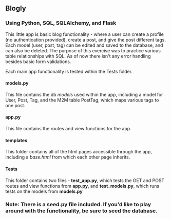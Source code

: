 ## Blogly
### Using Python, SQL, SQLAlchemy, and Flask
This little app is basic blog functionality - where a user can create a profile (no authentication provided), create a post, and give the post different tags.
Each model (user, post, tag) can be edited and saved to the database, and can also be deleted. The purpose of this exercise was to practice various table relationships with SQL. As of now there isn't any error handling besides basic form validations.

Each main app functionality is tested within the Tests folder.

#### **models.py** 
This file contains the db _models_ used within the app, including a model for User, Post, Tag, and the M2M table PostTag, which maps various tags to one post.

#### **app.py** 
This file contains the routes and view functions for the app.

#### **templates**
This folder contains all of the html pages accessible through the app, including a _base.html_ from which each other page inherits.

#### **Tests**
This folder contains two files - **test_app.py**, which tests the GET and POST routes and view functions from **app.py**, and **test_models.py**, which runs tests on the models from **models.py**

### Note: There is a **seed.py** file included. If you'd like to play around with the functionality, be sure to seed the database.